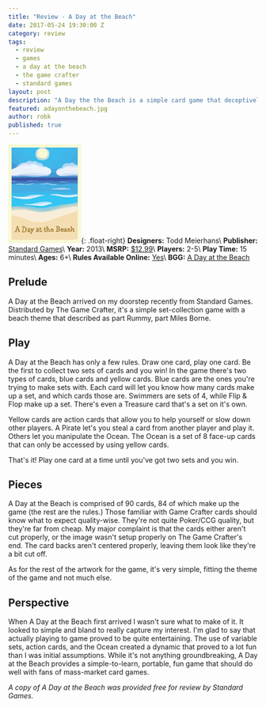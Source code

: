 ```yaml
---
title: "Review - A Day at the Beach"
date: 2017-05-24 19:30:00 Z
category: review
tags:
  - review
  - games
  - a day at the beach
  - the game crafter
  - standard games
layout: post
description: "A Day the the Beach is a simple card game that deceptively good."
featured: adayonthebeach.jpg
author: robk
published: true
---
```


![Wicked Apples](/images/adayatthebeach/cover.png){: .float-right}
**Designers:** Todd Meierhans\\
**Publisher:** [Standard Games](http://www.standardgames.com)\\
**Year:** 2013\\
**MSRP:** [$12.99](https://www.thegamecrafter.com/games/a-day-at-the-beach)\\
**Players:** 2-5\\
**Play Time:** 15 minutes\\
**Ages:** 6+\\
**Rules Available Online:** [Yes](https://docs.google.com/document/d/1uUnFlYptFVVUB7B2u12q1uVnGKVPYW7rhBIKqgxxaYE/pub)\\
**BGG:** [A Day at the Beach](https://boardgamegeek.com/boardgame/144736/day-beach)

<h2>Prelude</h2>

A Day at the Beach arrived on my doorstep recently from Standard Games. Distributed by The Game Crafter, it's a simple set-collection game with a beach theme that described as part Rummy, part Miles Borne.

<h2>Play</h2>

A Day at the Beach has only a few rules. Draw one card, play one card. Be the first to collect two sets of cards and you win! In the game there's two types of cards, blue cards and yellow cards. Blue cards are the ones you're trying to make sets with. Each card will let you know how many cards make up a set, and which cards those are. Swimmers are sets of 4, while Flip & Flop make up a set. There's even a Treasure card that's a set on it's own.

Yellow cards are action cards that allow you to help yourself or slow down other players. A Pirate let's you steal a card from another player and play it. Others let you manipulate the Ocean. The Ocean is a set of 8 face-up cards that can only be accessed by using yellow cards.

That's it! Play one card at a time until you've got two sets and you win.

<h2>Pieces</h2>

A Day at the Beach is comprised of 90 cards, 84 of which make up the game (the rest are the rules.) Those familiar with Game Crafter cards should know what to expect quality-wise. They're not quite Poker/CCG quality, but they're far from cheap. My major complaint is that the cards either aren't cut properly, or the image wasn't setup properly on The Game Crafter's end. The card backs aren't centered properly, leaving them look like they're a bit cut off.

As for the rest of the artwork for the game, it's very simple, fitting the theme of the game and not much else.

<h2>Perspective</h2>

When A Day at the Beach first arrived I wasn't sure what to make of it. It looked to simple and bland to really capture my interest. I'm glad to say that actually playing to game proved to be quite entertaining. The use of variable sets, action cards, and the Ocean created a dynamic that proved to a lot fun than I was initial assumptions. While it's not anything groundbreaking, A Day at the Beach provides a simple-to-learn, portable, fun game that should do well with fans of mass-market card games.

*A copy of A Day at the Beach was provided free for review by Standard Games.*
